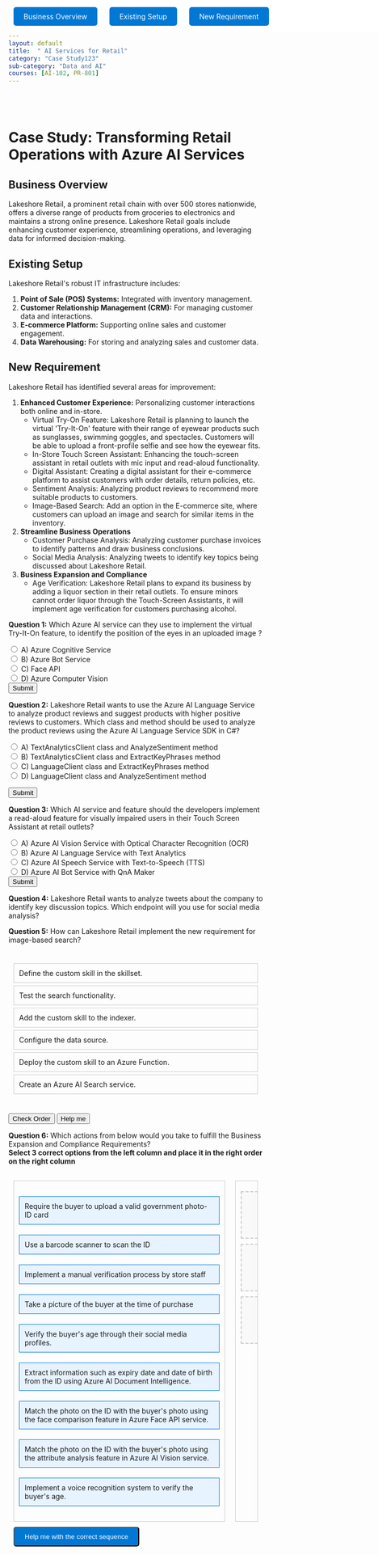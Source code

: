 ```yaml
---
layout: default
title:  " AI Services for Retail"
category: "Case Study123"
sub-category: "Data and AI"
courses: [AI-102, PR-801]
---
```


<div class="fixed-buttons">

  <a href="#business" class="button">Business Overview</a>
  <a href="#existing" class="button">Existing Setup</a>
  <a href="#new" class="button">New Requirement</a>
</div>


<br><br>


# Case Study: Transforming Retail Operations with Azure AI Services

## Business Overview
<a id="business"></a>
Lakeshore Retail, a prominent retail chain with over 500 stores nationwide, offers a diverse range of products from groceries to electronics and maintains a strong online presence. Lakeshore Retail goals include enhancing customer experience, streamlining operations, and leveraging data for informed decision-making.

## Existing Setup
<a id="existing"></a>
Lakeshore Retail's robust IT infrastructure includes:
1. **Point of Sale (POS) Systems:** Integrated with inventory management.
2. **Customer Relationship Management (CRM):** For managing customer data and interactions.
3. **E-commerce Platform:** Supporting online sales and customer engagement.
4. **Data Warehousing:** For storing and analyzing sales and customer data.

## New Requirement
<a id="new"></a>
Lakeshore Retail has identified several areas for improvement:
1. **Enhanced Customer Experience:** Personalizing customer interactions both online and in-store.
   - Virtual Try-On Feature: Lakeshore Retail is planning to launch the virtual 'Try-It-On' feature with their range of eyewear products such as sunglasses, swimming goggles, and spectacles. Customers will be able to upload a front-profile selfie and see how the eyewear fits.<br>
   - In-Store Touch Screen Assistant: Enhancing the touch-screen assistant in retail outlets with mic input and read-aloud functionality.<br>
   - Digital Assistant: Creating a digital assistant for their e-commerce platform to assist customers with order details, return policies, etc.<br>
   - Sentiment Analysis: Analyzing product reviews to recommend more suitable products to customers.<br>
   - Image-Based Search: Add an option in the E-commerce site, where customers can upload an image and search for similar items in the inventory.<br>
2. **Streamline Business Operations**
    - Customer Purchase Analysis: Analyzing customer purchase invoices to identify patterns and draw business conclusions.<br>
    - Social Media Analysis: Analyzing tweets to identify key topics being discussed about Lakeshore Retail.<br>
3. **Business Expansion and Compliance**
    - Age Verification: Lakeshore Retail plans to expand its business by adding a liquor section in their retail outlets. To ensure minors cannot order liquor through the Touch-Screen Assistants, it will implement age verification for customers purchasing alcohol.<br>

 

**Question 1:** Which Azure AI service can they use to implement the virtual Try-It-On feature, to identify the position of the eyes in an uploaded image ?
<form id="quizForm1">
  <input type="radio" id="q1a" name="q1" value="A">
  <label for="q1a">A) Azure Cognitive Service </label><br>
  <input type="radio" id="q1b" name="q1" value="B">
  <label for="q1b">B) Azure Bot Service</label><br>
  <input type="radio" id="q1c" name="q1" value="C">
  <label for="q1c">C) Face API </label><br>
  <input type="radio" id="q1d" name="q1" value="D">
  <label for="q1d">D) Azure Computer Vision </label><br>
  <button type="button" onclick="checkAnswer('q1', 'C', 'result1')" class="styled-button">Submit</button>
</form>
<p id="result1"></p>

**Question 2:** Lakeshore Retail wants to use the Azure AI Language Service to analyze product reviews and suggest products with higher positive reviews to customers. Which class and method should be used to analyze the product reviews using the Azure AI Language Service SDK in C#?
<form id="quizForm2">
  <input type="radio" id="q2a" name="q2" value="A">
  <label for="q2a">A) TextAnalyticsClient class and AnalyzeSentiment method </label><br>
  <input type="radio" id="q2b" name="q2" value="B">
  <label for="q2b">B) TextAnalyticsClient class and ExtractKeyPhrases method</label><br>
  <input type="radio" id="q2c" name="q2" value="C">
  <label for="q2c">C) LanguageClient class and ExtractKeyPhrases method</label><br>
  <input type="radio" id="q2d" name="q2" value="D">
  <label for="q2d">D) LanguageClient class and AnalyzeSentiment method </label><br>

  <button type="button" onclick="checkAnswer('q2', 'A', 'result2')" class="styled-button">Submit</button>
</form>

<p id="result2"></p>

**Question 3:** Which AI service and feature should the developers implement a read-aloud feature for visually impaired users in their Touch Screen Assistant at retail outlets?

<form id="quizForm3">
  <input type="radio" id="q3a" name="q3" value="A">
  <label for="q3a">A) Azure AI Vision Service with Optical Character Recognition (OCR) </label><br>
  <input type="radio" id="q3b" name="q3" value="B">
  <label for="q3b">B) Azure AI Language Service with Text Analytics</label><br>
  <input type="radio" id="q3c" name="q3" value="C">
  <label for="q3c">C) Azure AI Speech Service with Text-to-Speech (TTS) </label><br>
  <input type="radio" id="q3d" name="q3" value="D">
  <label for="q3d">D) Azure AI Bot Service with QnA Maker </label><br>
  <button type="button" onclick="checkAnswer('q3', 'C', 'result3')" class="styled-button">Submit</button>
</form>

<p id="result3"></p>

**Question 4:** Lakeshore Retail wants to analyze tweets about the company to identify key discussion topics. Which endpoint will you use for social media analysis?

**Question 5:** How can Lakeshore Retail implement the new requirement for image-based search?

<div class="column1">
  <ul id="sortable-setup" class="styled-list">
    <li class="ui-state-default" data-order="4">Define the custom skill in the skillset.</li>
    <li class="ui-state-default" data-order="6">Test the search functionality.</li>
    <li class="ui-state-default" data-order="5">Add the custom skill to the indexer.</li>
    <li class="ui-state-default" data-order="2">Configure the data source.</li>
    <li class="ui-state-default" data-order="3">Deploy the custom skill to an Azure Function.</li>
    <li class="ui-state-default" data-order="1">Create an Azure AI Search service.</li>
  </ul>
</div>  

<button onclick="checkOrderSetup()">Check Order</button>
<button onclick="helpMeSetup()">Help me</button>
<p id="feedback-setup"></p>


**Question 6:** Which actions from below would you take to fulfill the Business Expansion and Compliance Requirements?<br>
**Select 3 correct options from the left column and place it in the right order on the right column**


<div class="container">
  <!-- Left Column -->
  <div class="column" id="left-column">
    <div class="draggable-item" draggable="true" id="item1">Require the buyer to upload a valid government photo-ID card</div>
    <div class="draggable-item" draggable="true" id="item2">Use a barcode scanner to scan the ID</div>
    <div class="draggable-item" draggable="true" id="item3">Implement a manual verification process by store staff</div>
    <div class="draggable-item" draggable="true" id="item4">Take a picture of the buyer at the time of purchase</div>
    <div class="draggable-item" draggable="true" id="item5">Verify the buyer's age through their social media profiles.</div>
    <div class="draggable-item" draggable="true" id="item6">Extract information such as expiry date and date of birth from the ID using Azure AI Document Intelligence.</div>
    <div class="draggable-item" draggable="true" id="item7">Match the photo on the ID with the buyer's photo using the face comparison feature in Azure Face API service.</div>
    <div class="draggable-item" draggable="true" id="item8">Match the photo on the ID with the buyer's photo using the attribute analysis feature in Azure AI Vision service.</div>
    <div class="draggable-item" draggable="true" id="item9">Implement a voice recognition system to verify the buyer's age.</div>    
  </div>

  <!-- Right Column -->
  <div class="column" id="right-column">
    <div class="placeholder" id="placeholder1" data-accept="item1"></div>
    <div class="placeholder" id="placeholder2" data-accept="item6"></div>
    <div class="placeholder" id="placeholder3" data-accept="item7"></div>
  </div>
</div>
<button class="button" id="helpButton">Help me with the correct sequence</button>

  <script src="https://code.jquery.com/jquery-3.6.0.min.js"></script>
  <script src="https://code.jquery.com/ui/1.12.1/jquery-ui.min.js"></script>
  <link rel="stylesheet" href="https://code.jquery.com/ui/1.12.1/themes/base/jquery-ui.css">
<script>
  function checkAnswer(question, correctAnswer, resultId) {
    var radios = document.getElementsByName(question);
    var result = document.getElementById(resultId);
    var selected = false;

    for (var i = 0; i < radios.length; i++) {
      if (radios[i].checked) {
        selected = true;
        if (radios[i].value === correctAnswer) {
          result.textContent = 'Correct!';
          result.style.color = 'green';
        } else {
          result.textContent = 'Incorrect. Try again!';
          result.style.color = 'red';
        }
        break;
      }
    }

    if (!selected) {
      result.textContent = 'Please select an answer.';
      result.style.color = 'orange';
    }
  }


      $(function() {
      $("#sortable-setup").sortable();
      $("#sortable-setup").disableSelection();
    });

    function checkOrderSetup() {
      var items = $("#sortable-setup li");
      var correct = true;
      items.each(function(index) {
        if ($(this).data("order") !== index + 1) {
          correct = false;
        }
      });
      var feedback = document.getElementById("feedback-setup");
      if (correct) {
        feedback.textContent = "Correct order!";
        feedback.style.color = "green";
      } else {
        feedback.textContent = "Incorrect order. Try again.";
        feedback.style.color = "red";
      }
    }

    function helpMeSetup() {
      var items = $("#sortable-setup li").sort(function(a, b) {
        return $(a).data("order") - $(b).data("order");
      });
      $("#sortable-setup").html(items);
      document.getElementById("feedback-setup").textContent = "Here is the correct order.";
      document.getElementById("feedback-setup").style.color = "blue";
    }

     // Add drag-and-drop functionality
  const draggableItems = document.querySelectorAll('.draggable-item');
  const placeholders = document.querySelectorAll('.placeholder');

  draggableItems.forEach((item) => {
    item.addEventListener('dragstart', (e) => {
      e.dataTransfer.setData('text/plain', e.target.id);
      setTimeout(() => {
        item.style.display = 'none';
      }, 0);
    });

    item.addEventListener('dragend', (e) => {
      item.style.display = 'block';
    });
  });

  placeholders.forEach((placeholder) => {
    placeholder.addEventListener('dragover', (e) => {
      e.preventDefault();
      placeholder.classList.add('over');
    });

    placeholder.addEventListener('dragleave', (e) => {
      placeholder.classList.remove('over');
    });

    placeholder.addEventListener('drop', (e) => {
      e.preventDefault();
      const itemId = e.dataTransfer.getData('text/plain');
      const draggedItem = document.getElementById(itemId);

       if (placeholder.dataset.accept === itemId) {
        placeholder.appendChild(draggedItem);
        placeholder.classList.remove('over');
        placeholder.textContent = `${draggedItem.textContent}`;
      } else {
        alert(`Incorrect option, Try again !`);
        placeholder.classList.remove('over');
      }
      
      
    });
  });

const helpButton = document.getElementById('helpButton');
helpButton.addEventListener('click', () => {
  placeholders.forEach((placeholder) => {
    const correctItemId = placeholder.dataset.accept;
    const correctItem = document.getElementById(correctItemId);

    // Clear any incorrect items in the placeholder
    if (placeholder.childNodes.length > 0 && placeholder.firstChild.id !== correctItemId) {
      const currentItem = placeholder.firstChild;
      document.getElementById('left-column').appendChild(currentItem);
    }

    // Place the correct item if it's not already in the placeholder
    if (!placeholder.contains(correctItem)) {
      placeholder.appendChild(correctItem);
      placeholder.textContent = `${correctItem.textContent}`;
    }
  });
});


  
</script>

<style>
.fixed-buttons {
  position: fixed;
  top: 0;
  width: 100%;
  background-color: white; /* Optional: to match the background */
  display: flex;
  padding: 10px 0;
  z-index: 1000; /* Ensure it stays on top of other content */
}

.button {
  margin: 0 10px;
  padding: 10px 20px;
  background-color: #0078d4;
  color: white;
  text-decoration: none;
  border-radius: 5px;
}

.button:hover {
  background-color: #0056b3;
}

    .column1 {
      flex: 1;
      padding: 10px;
    }

    .styled-list {
      list-style-type: none;
      padding: 0;
    }
    .styled-list li {
      margin: 5px 0;
      padding: 10px;
      border: 1px solid #ccc;
      cursor: move;
    }

    .container {
    display: flex;
    justify-content: space-around;
    margin-top: 20px;
  }

  .column {
    flex: 1;
    margin: 10px;
    padding: 10px;
    border: 1px solid #ccc;
    min-height: 300px;
  }

  .draggable-item {
    margin: 20px 0;
    padding: 10px;
    border: 1px solid #0078d4;
    background-color: #e7f3ff;
    cursor: grab;
  }

  .placeholder {
    margin: 10px 0;
    padding: 20px;
    border: 2px dashed #ccc;
    background-color: #f9f9f9;
    text-align: center;
    min-height: 50px;
  }

  .placeholder.over {
    border-color: #0078d4;
    background-color: #d4e8ff;
  }

</style>
